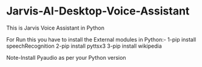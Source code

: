 # Jarvis-AI-Desktop-Voice-Assistant
This is Jarvis Voice Assistant in Python

For Run this you have to install the External modules in Python:-
1-pip install speechRecognition
2-pip install pyttsx3
3-pip install wikipedia



Note-Install Pyaudio as per your Python version
